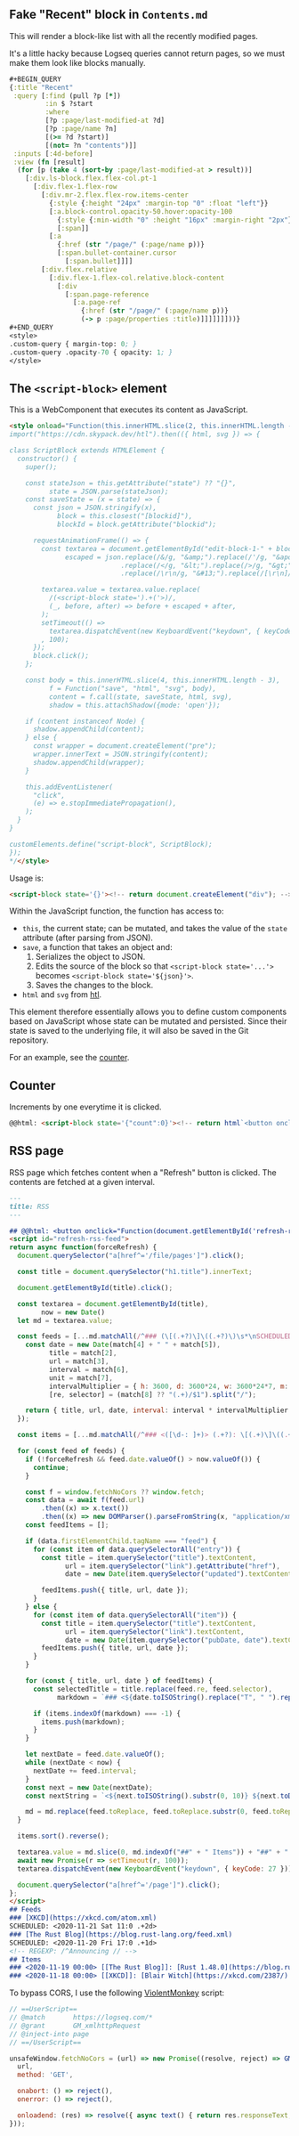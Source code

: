 ## Fake "Recent" block in `Contents.md`
This will render a block-like list with all the recently modified pages.

It's a little hacky because Logseq queries cannot return pages, so we must
make them look like blocks manually.

```clojure
#+BEGIN_QUERY
{:title "Recent"
 :query [:find (pull ?p [*])
         :in $ ?start
         :where
         [?p :page/last-modified-at ?d]
         [?p :page/name ?n]
         [(>= ?d ?start)]
         [(not= ?n "contents")]]
 :inputs [:4d-before]
 :view (fn [result]
  (for [p (take 4 (sort-by :page/last-modified-at > result))]
    [:div.ls-block.flex.flex-col.pt-1
      [:div.flex-1.flex-row
        [:div.mr-2.flex.flex-row.items-center
          {:style {:height "24px" :margin-top "0" :float "left"}}
          [:a.block-control.opacity-50.hover:opacity-100
            {:style {:min-width "0" :height "16px" :margin-right "2px"}}
            [:span]]
          [:a
            {:href (str "/page/" (:page/name p))}
            [:span.bullet-container.cursor
              [:span.bullet]]]]
        [:div.flex.relative
          [:div.flex-1.flex-col.relative.block-content
            [:div
              [:span.page-reference
                [:a.page-ref
                  {:href (str "/page/" (:page/name p))}
                  (-> p :page/properties :title)]]]]]]]))}
#+END_QUERY
<style>
.custom-query { margin-top: 0; }
.custom-query .opacity-70 { opacity: 1; }
</style>
```

## The `<script-block>` element

This is a WebComponent that executes its content as JavaScript.

```html
<style onload="Function(this.innerHTML.slice(2, this.innerHTML.length - 2))()">/*
import("https://cdn.skypack.dev/htl").then(({ html, svg }) => {

class ScriptBlock extends HTMLElement {
  constructor() {
    super();

    const stateJson = this.getAttribute("state") ?? "{}",
          state = JSON.parse(stateJson);
    const saveState = (x = state) => {
      const json = JSON.stringify(x),
            block = this.closest("[blockid]"),
            blockId = block.getAttribute("blockid");

      requestAnimationFrame(() => {
        const textarea = document.getElementById("edit-block-1-" + blockId),
              escaped = json.replace(/&/g, "&amp;").replace(/'/g, "&apos;")
                            .replace(/</g, "&lt;").replace(/>/g, "&gt;")
                            .replace(/\r\n/g, "&#13;").replace(/[\r\n]/g, "&#13;");

        textarea.value = textarea.value.replace(
          /(<script-block state=').+('>)/,
          (_, before, after) => before + escaped + after,
        );
        setTimeout(() =>
          textarea.dispatchEvent(new KeyboardEvent("keydown", { keyCode: 27 }))
        , 100);
      });
      block.click();
    };

    const body = this.innerHTML.slice(4, this.innerHTML.length - 3),
          f = Function("save", "html", "svg", body),
          content = f.call(state, saveState, html, svg),
          shadow = this.attachShadow({mode: 'open'});

    if (content instanceof Node) {
      shadow.appendChild(content);
    } else {
      const wrapper = document.createElement("pre");
      wrapper.innerText = JSON.stringify(content);
      shadow.appendChild(wrapper);
    }

    this.addEventListener(
      "click",
      (e) => e.stopImmediatePropagation(),
    );
  }
}

customElements.define("script-block", ScriptBlock);
});
*/</style>
```

Usage is:
```html
<script-block state='{}'><!-- return document.createElement("div"); --></script-block>
```

Within the JavaScript function, the function has access to:
- `this`, the current state; can be mutated, and takes the value of the `state` attribute (after parsing from JSON).
- `save`, a function that takes an object and:
  1. Serializes the object to JSON.
  2. Edits the source of the block so that `<script-block state='...'>` becomes `<script-block state='${json}'>`.
  3. Saves the changes to the block.
- `html` and `svg` from [htl](https://observablehq.com/@observablehq/htl).

This element therefore essentially allows you to define custom components based on JavaScript whose state
can be mutated and persisted. Since their state is saved to the underlying file, it will also be saved in
the Git repository.

For an example, see the [counter](#counter).

## Counter

Increments by one everytime it is clicked.

```html
@@html: <script-block state='{"count":0}'><!-- return html`<button onclick=${() => save({ count: this.count + 1 })}>${this.count ?? 0}`; --></script-block>@@
```

## RSS page

RSS page which fetches content when a "Refresh" button is clicked. The contents are fetched at a given interval.

```markdown
---
title: RSS
---

## @@html: <button onclick="Function(document.getElementById('refresh-rss-feed').innerHTML)()()">Refresh</button>@@
<script id="refresh-rss-feed">
return async function(forceRefresh) {
  document.querySelector("a[href^='/file/pages']").click();

  const title = document.querySelector("h1.title").innerText;

  document.getElementById(title).click();

  const textarea = document.getElementById(title),
        now = new Date()
  let md = textarea.value;

  const feeds = [...md.matchAll(/^### (\[(.+?)\]\((.+?)\)\s*\nSCHEDULED: <([\d-]+) \w+ ([\d:]+)) \.\+(\d+)(\w)>\n(?:<!-- REGEXP: \/(.+?)\/ -->\n)?/gm)].flatMap((match) => {
    const date = new Date(match[4] + " " + match[5]),
          title = match[2],
          url = match[3],
          interval = match[6],
          unit = match[7],
          intervalMultiplier = { h: 3600, d: 3600*24, w: 3600*24*7, m: 3600*24*30, y: 3600*24*365 }[unit],
          [re, selector] = (match[8] ?? "(.+)/$1").split("/");

    return { title, url, date, interval: interval * intervalMultiplier * 1000, toReplace: match[1], re: new RegExp(re), selector };
  });

  const items = [...md.matchAll(/^### <([\d-: ]+)> (.+?): \[(.+)\]\((.+)\)\n/gm)].map((match) => match[0]);

  for (const feed of feeds) {
    if (!forceRefresh && feed.date.valueOf() > now.valueOf()) {
      continue;
    }

    const f = window.fetchNoCors ?? window.fetch;
    const data = await f(feed.url)
        .then((x) => x.text())
        .then((x) => new DOMParser().parseFromString(x, "application/xml"));
    const feedItems = [];

    if (data.firstElementChild.tagName === "feed") {
      for (const item of data.querySelectorAll("entry")) {
        const title = item.querySelector("title").textContent,
              url = item.querySelector("link").getAttribute("href"),
              date = new Date(item.querySelector("updated").textContent);

        feedItems.push({ title, url, date });
      }
    } else {
      for (const item of data.querySelectorAll("item")) {
        const title = item.querySelector("title").textContent,
              url = item.querySelector("link").textContent,
              date = new Date(item.querySelector("pubDate, date").textContent);
        feedItems.push({ title, url, date });
      }
    }

    for (const { title, url, date } of feedItems) {
      const selectedTitle = title.replace(feed.re, feed.selector),
            markdown = `### <${date.toISOString().replace("T", " ").replace(/:\d{2}\..+$/, "")}> [[${feed.title}]]: [${selectedTitle}](${url})\n`;

      if (items.indexOf(markdown) === -1) {
        items.push(markdown);
      }
    }

    let nextDate = feed.date.valueOf();
    while (nextDate < now) {
      nextDate += feed.interval;
    }
    const next = new Date(nextDate);
    const nextString = `<${next.toISOString().substr(0, 10)} ${next.toDateString().substr(0, 3)} ${next.getHours()}:${next.getMinutes()}`

    md = md.replace(feed.toReplace, feed.toReplace.substr(0, feed.toReplace.indexOf("<")) + nextString);
  }

  items.sort().reverse();

  textarea.value = md.slice(0, md.indexOf("##" + " Items")) + "##" + " Items\n" + items.slice(0, 50).join("");
  await new Promise(r => setTimeout(r, 100));
  textarea.dispatchEvent(new KeyboardEvent("keydown", { keyCode: 27 }));

  document.querySelector("a[href^='/page']").click();
};
</script>
## Feeds
### [XKCD](https://xkcd.com/atom.xml) 
SCHEDULED: <2020-11-21 Sat 11:0 .+2d>
### [The Rust Blog](https://blog.rust-lang.org/feed.xml) 
SCHEDULED: <2020-11-20 Fri 17:0 .+1d>
<!-- REGEXP: /^Announcing // -->
## Items
### <2020-11-19 00:00> [[The Rust Blog]]: [Rust 1.48.0](https://blog.rust-lang.org/2020/11/19/Rust-1.48.html)
### <2020-11-18 00:00> [[XKCD]]: [Blair Witch](https://xkcd.com/2387/)
```

To bypass CORS, I use the following [ViolentMonkey](https://github.com/violentmonkey/violentmonkey) script:
```js
// ==UserScript==
// @match       https://logseq.com/*
// @grant       GM_xmlhttpRequest
// @inject-into page
// ==/UserScript==

unsafeWindow.fetchNoCors = (url) => new Promise((resolve, reject) => GM_xmlhttpRequest({
  url,
  method: 'GET',

  onabort: () => reject(),
  onerror: () => reject(),

  onloadend: (res) => resolve({ async text() { return res.responseText; } }),
}));
```
